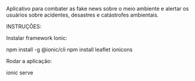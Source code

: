 Aplicativo para combater as fake news sobre o meio ambiente e alertar os usuários sobre acidentes, desastres e catástrofes ambientais.

INSTRUÇÕES:

Instalar framework Ionic:

npm install -g @ionic/cli
npm install leaflet ionicons

Rodar a aplicação:

ionic serve
